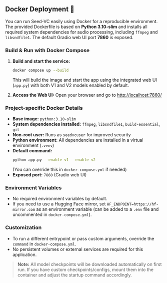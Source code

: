 ## Docker Deployment 🐳

You can run Seed-VC easily using Docker for a reproducible environment. The provided Dockerfile is based on **Python 3.10-slim** and installs all required system dependencies for audio processing, including `ffmpeg` and `libsndfile1`. The default Gradio web UI port **7860** is exposed.

### Build & Run with Docker Compose

1. **Build and start the service:**
   ```bash
   docker compose up --build
   ```
   This will build the image and start the app using the integrated web UI (`app.py`) with both V1 and V2 models enabled by default.

2. **Access the Web UI:**
   Open your browser and go to [http://localhost:7860/](http://localhost:7860/)

### Project-specific Docker Details
- **Base image:** `python:3.10-slim`
- **System dependencies installed:** `ffmpeg`, `libsndfile1`, `build-essential`, `git`
- **Non-root user:** Runs as `seedvcuser` for improved security
- **Python environment:** All dependencies are installed in a virtual environment (`.venv`)
- **Default command:**
  ```bash
  python app.py --enable-v1 --enable-v2
  ```
  (You can override this in `docker-compose.yml` if needed)
- **Exposed port:** `7860` (Gradio web UI)

### Environment Variables
- No required environment variables by default.
- If you need to use a Hugging Face mirror, set `HF_ENDPOINT=https://hf-mirror.com` as an environment variable (can be added to a `.env` file and uncommented in `docker-compose.yml`).

### Customization
- To run a different entrypoint or pass custom arguments, override the `command` in `docker-compose.yml`.
- No persistent volumes or external services are required for this application.

> **Note:** All model checkpoints will be downloaded automatically on first run. If you have custom checkpoints/configs, mount them into the container and adjust the startup command accordingly.
